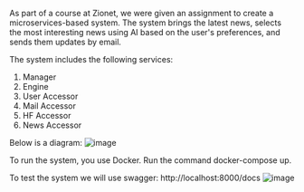 As part of a course at Zionet, we were given an assignment to create a microservices-based system.
The system brings the latest news, selects the most interesting news using AI based on the user's preferences, and sends them updates by email.

The system includes the following services:
1. Manager
2. Engine
3. User Accessor
4. Mail Accessor
5. HF Accessor
6. News Accessor

Below is a diagram:
![image](https://github.com/user-attachments/assets/732927d5-cf7d-440f-aca4-580cf79325b4)

To run the system, you use Docker.
Run the command docker-compose up.

To test the system we will use swagger:
http://localhost:8000/docs
![image](https://github.com/user-attachments/assets/8c5b5a8f-6168-48de-86d5-8a8ff753bb8b)
